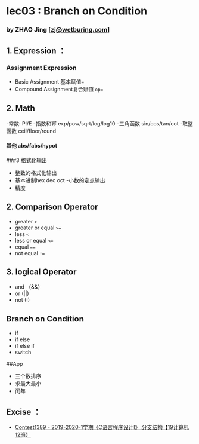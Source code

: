 # lec03 :  Branch on Condition

### by ZHAO Jing  [zj@wetburing.com]

## 1. Expression ：
### Assignment Expression
- Basic Assignment 基本赋值```=``` 
- Compound Assignment复合赋值 ```op=```
## 2. Math 
-常数: PI/E
-指数和幂 exp/pow/sqrt/log/log10
-三角函数  sin/cos/tan/cot
-取整函数 ceil/floor/round
#### 其他  abs/fabs/hypot
###3 格式化输出
- 整数的格式化输出
- 基本进制hex dec oct
-小数的定点输出
- 精度

## 2. Comparison Operator 
- greater  ``>``
- greater or equal `>=`
- less  `<`
- less or equal `<=`
- equal `==`
- not equal `!=`
## 3. logical Operator 
- and （&&）
- or    (||)
- not   (!)
## Branch on Condition
- if
- if else
- if else if
- switch

##App
- 三个数排序
- 求最大最小
-  闰年



## Excise ：

- [Contest1389 - 2019-2020-1学期《C语言程序设计I》:分支结构【19计算机12班】](https://oj.ahstu.cc/JudgeOnline/contest.php?cid=1389)

